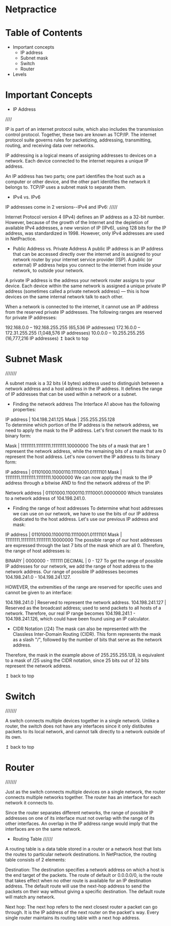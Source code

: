 # Netpractice
# Table of Contents
*  Important concepts
    *   IP address
    *    Subnet mask
    *    Switch
    *    Router
*  Levels

# Important Concepts

- IP Address

////

IP is part of an internet protocol suite, which also includes the transmission control protocol. Together, these two are known as TCP/IP. The internet protocol suite governs rules for packetizing, addressing, transmitting, routing, and receiving data over networks.

IP addressing is a logical means of assigning addresses to devices on a network. Each device connected to the internet requires a unique IP address.

An IP address has two parts; one part identifies the host such as a computer or other device, and the other part identifies the network it belongs to. TCP/IP uses a subnet mask to separate them.


- IPv4 vs. IPv6

IP addresses come in 2 versions--IPv4 and IPv6:
/////


Internet Protocol version 4 (IPv4) defines an IP address as a 32-bit number. However, because of the growth of the Internet and the depletion of available IPv4 addresses, a new version of IP (IPv6), using 128 bits for the IP address, was standardized in 1998. However, only IPv4 addresses are used in NetPractice.


- Public Address vs. Private Address
A public IP address is an IP address that can be accessed directly over the internet and is assigned to your network router by your internet service provider (ISP). A public (or external) IP address helps you connect to the internet from inside your network, to outside your network.

A private IP address is the address your network router assigns to your device. Each device within the same network is assigned a unique private IP address (sometimes called a private network address) — this is how devices on the same internal network talk to each other.

When a network is connected to the internet, it cannot use an IP address from the reserved private IP addresses. The following ranges are reserved for private IP addresses:

192.168.0.0 – 192.168.255.255 (65,536 IP addresses)
172.16.0.0 – 172.31.255.255   (1,048,576 IP addresses)
10.0.0.0 – 10.255.255.255     (16,777,216 IP addresses)
↥ back to top

# Subnet Mask

///////


A subnet mask is a 32 bits (4 bytes) address used to distinguish between a network address and a host address in the IP address. It defines the range of IP addresses that can be used within a network or a subnet.


- Finding the network address
The Interface A1 above has the following properties:

IP address | 104.198.241.125
Mask       | 255.255.255.128  
To determine which portion of the IP address is the network address, we need to apply the mask to the IP address. Let's first convert the mask to its binary form:

Mask | 11111111.11111111.11111111.10000000
The bits of a mask that are 1 represent the network address, while the remaining bits of a mask that are 0 represent the host address. Let's now convert the IP address to its binary form:

IP address | 01101000.11000110.11110001.01111101
Mask       | 11111111.11111111.11111111.10000000
We can now apply the mask to the IP address through a bitwise AND to find the network address of the IP:

Network address | 01101000.11000110.11110001.00000000
Which translates to a network address of 104.198.241.0.


- Finding the range of host addresses
To determine what host addresses we can use on our network, we have to use the bits of our IP address dedicated to the host address. Let's use our previous IP address and mask:

IP address | 01101000.11000110.11110001.01111101
Mask       | 11111111.11111111.11111111.10000000
The possible range of our host addresses are expressed through the last 7 bits of the mask which are all 0. Therefore, the range of host addresses is:

BINARY  | 0000000 - 1111111
DECIMAL | 0 - 127
To get the range of possible IP addresses for our network, we add the range of host address to the network address. Our range of possible IP addresses becomes 104.198.241.0 - 104.198.241.127.

HOWEVER, the extremities of the range are reserved for specific uses and cannot be given to an interface:

104.198.241.0   | Reserved to represent the network address.
104.198.241.127 | Reserved as the broadcast address; used to send packets to all hosts of a network.
Therefore, our real IP range becomes 104.198.241.1 - 104.198.241.126, which could have been found using an IP calculator.


* CIDR Notation (/24)
The mask can also be represented with the Classless Inter-Domain Routing (CIDR). This form represents the mask as a slash "/", followed by the number of bits that serve as the network address.

Therefore, the mask in the example above of 255.255.255.128, is equivalent to a mask of /25 using the CIDR notation, since 25 bits out of 32 bits represent the network address.

↥ back to top

# Switch


///////

A switch connects multiple devices together in a single network. Unlike a router, the switch does not have any interfaces since it only distibutes packets to its local network, and cannot talk directly to a network outside of its own.

↥ back to top

# Router

///////


Just as the switch connects multiple devices on a single network, the router connects multiple networks together. The router has an interface for each network it connects to.

Since the router separates different networks, the range of possible IP addresses on one of its interface must not overlap with the range of its other interfaces. An overlap in the IP address range would imply that the interfaces are on the same network.


* Routing Table
//////


A routing table is a data table stored in a router or a network host that lists the routes to particular network destinations. In NetPractice, the routing table consists of 2 elements:

Destination: The destination specifies a network address on which a host is the end target of the packets. The route of default or 0.0.0.0/0, is the route that takes effect when no other route is available for an IP destination address. The default route will use the next-hop address to send the packets on their way without giving a specific destination. The default route will match any network.

Next hop: The next hop refers to the next closest router a packet can go through. It is the IP address of the next router on the packet's way. Every single router maintains its routing table with a next hop address.


